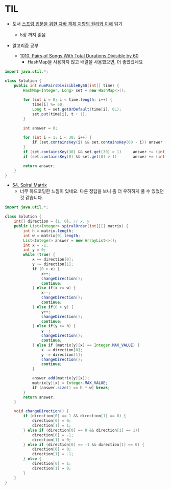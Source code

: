 # TIL


- 도서 [스프링 입문을 위한 자바 객체 지향의 원리와 이해](https://cire0304.github.io/categories/oop-for-spring) 읽기
  - 5장 까지 읽음

- 알고리즘 공부
  - [1010. Pairs of Songs With Total Durations Divisible by 60](https://leetcode.com/problems/pairs-of-songs-with-total-durations-divisible-by-60/description/)
    - HashMap을 사용하지 않고 배열을 사용했으면, 더 좋았겠네요
```java
import java.util.*;

class Solution {
    public int numPairsDivisibleBy60(int[] time) {
        HashMap<Integer, Long> set = new HashMap<>();
        
        for (int i = 0; i < time.length; i++) {
            time[i] %= 60;
            Long t = set.getOrDefault(time[i], 0L);
            set.put(time[i], t + 1);
        } 

        int answer = 0;
        
        for (int i = 1; i < 30; i++) {
            if (set.containsKey(i) && set.containsKey(60 - i)) answer += (int)(set.get(i) * set.get(60 - i));    
        }
        if (set.containsKey(30) && set.get(30) > 1)     answer += (int)(set.get(30) * (set.get(30) - 1) / 2) ;
        if (set.containsKey(0) && set.get(0) > 1)       answer += (int)(set.get(0) * (set.get(0) - 1) / 2);    

        return answer;
    }
}
  ``` 
  - [54. Spiral Matrix](https://leetcode.com/problems/spiral-matrix/solutions/3502600/python-java-c-simple-solution-easy-to-understand/)
    - 너무 하드코딩한 느낌이 있네요. 다른 정답을 보니 좀 더 우하하게 풀 수 있었던 것 같습니다.
```java
import java.util.*;

class Solution {
    int[] direction = {1, 0}; // x, y
    public List<Integer> spiralOrder(int[][] matrix) {
        int h = matrix.length;
        int w = matrix[0].length;
        List<Integer> answer = new ArrayList<>();
        int x = -1;
        int y = 0;
        while (true) {
            x += direction[0];
            y += direction[1];
            if (0 > x) {
                x++;
                changeDirection();
                continue;
            } else if(x >= w) {
                x--;
                changeDirection();
                continue;
            } else if(0 > y) {
                y++;
                changeDirection();
                continue;
            } else if(y >= h) {
                y--;
                changeDirection();
                continue;
            } else if (matrix[y][x] == Integer.MAX_VALUE) {
                x -= direction[0];
                y -= direction[1];
                changeDirection();
                continue;
            }

            answer.add(matrix[y][x]);
            matrix[y][x] = Integer.MAX_VALUE;
            if (answer.size() == h * w) break;
        }
        return answer;
    }

    void changeDirection() {
        if (direction[0] == 1 && direction[1] == 0) {
            direction[0] = 0;
            direction[1] = 1;
        } else if (direction[0] == 0 && direction[1] == 1){
            direction[0] = -1;
            direction[1] = 0;
        } else if (direction[0] == -1 && direction[1] == 0) {
            direction[0] = 0;
            direction[1] = -1;
        } else {
            direction[0] = 1;
            direction[1] = 0;
        }
    }
}
```
  

